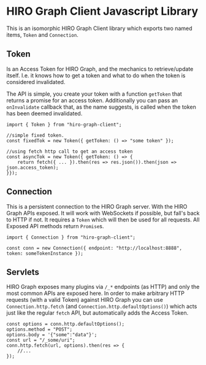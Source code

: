 # HIRO Graph Client Javascript Library

This is an isomorphic HIRO Graph Client library which exports two named items, `Token` and `Connection`.

## Token

Is an Access Token for HIRO Graph, and the mechanics to retrieve/update itself.
I.e. it knows how to get a token and what to do when the token is considered invalidated.

The API is simple, you create your token with a function `getToken` that returns a promise for an access token. Additionally you can pass an `onInvalidate` callback that, as the name suggests, is called when the token has been deemed invalidated.

```
import { Token } from "hiro-graph-client";

//simple fixed token.
const fixedTok = new Token({ getToken: () => "some token" });

//using fetch http call to get an access token
const asyncTok = new Token({ getToken: () => {
    return fetch({ ... }).then(res => res.json()).then(json => json.access_token);
}});
```

## Connection

This is a persistent connection to the HIRO Graph server. With the HIRO Graph APIs exposed. It will work with WebSockets if possible, but fall's back to HTTP if not. It requires a `Token` which will then be used for all requests. All Exposed API methods return `Promise`s.

```
import { Connection } from "hiro-graph-client";

const conn = new Connection({ endpoint: "http://localhost:8888", token: someTokenInstance });
```

## Servlets

HIRO Graph exposes many plugins via `/_*` endpoints (as HTTP) and only the most common APIs are exposed here. In order to make arbitrary HTTP requests (with a valid Token) against HIRO Graph you can use `Connection.http.fetch` (and `Connection.http.defaultOptions()`) which acts just like the regular `fetch` API, but automatically adds the Access Token.

```
const options = conn.http.defaultOptions();
options.method = "POST";
options.body = '{"some":"data"}';
const url = "/_some/uri";
conn.http.fetch(url, options).then(res => {
    //...
});
```
